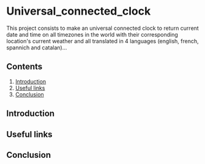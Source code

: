 # Universal_connected_clock
This project consists to make an universal connected clock to return current date and time on all timezones in the world with their corresponding location's current weather and all translated in 4 languages (english, french, spannich and catalan)...

## Contents

1. [Introduction](#introduction)
2. [Useful links](#useful_links)
3. [Conclusion](#conclusion)

<a name="introduction"></a>
## Introduction

<a name="useful_links"></a>
## Useful links

<a name="conclusion"></a>
## Conclusion
